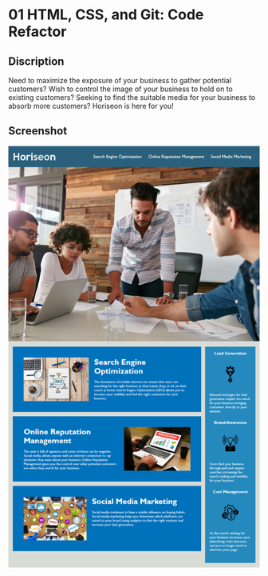 # 01 HTML, CSS, and Git: Code Refactor

## Discription
Need to maximize the exposure of your business to gather potential customers? Wish to control the image of your business to hold on to existing customers? Seeking to find the suitable media for your business to absorb more customers? Horiseon is here for you!

## Screenshot
![screenshot](Assets-Challenge/01-html-css-git-homework-demo.png)

